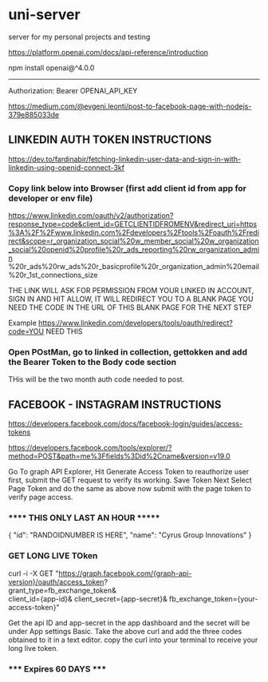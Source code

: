 # uni-server
server for my personal projects and testing


https://platform.openai.com/docs/api-reference/introduction

npm install openai@^4.0.0


***
Authorization: Bearer OPENAI_API_KEY



https://medium.com/@evgeni.leonti/post-to-facebook-page-with-nodejs-379e885033de

## LINKEDIN AUTH TOKEN INSTRUCTIONS

https://dev.to/fardinabir/fetching-linkedin-user-data-and-sign-in-with-linkedin-using-openid-connect-3kf

### Copy link below into Browser (first add client id from app for developer or env file)

https://www.linkedin.com/oauth/v2/authorization?response_type=code&client_id=GETCLIENTIDFROMENV&redirect_uri=https%3A%2F%2Fwww.linkedin.com%2Fdevelopers%2Ftools%2Foauth%2Fredirect&scope=r_organization_social%20w_member_social%20w_organization_social%20openid%20profile%20r_ads_reporting%20rw_organization_admin
%20r_ads%20rw_ads%20r_basicprofile%20r_organization_admin%20email%20r_1st_connections_size

THE LINK WILL ASK FOR PERMISSION FROM YOUR LINKED IN ACCOUNT, SIGN IN AND HIT ALLOW, IT WILL REDIRECT YOU TO A BLANK PAGE
YOU NEED THE CODE IN THE URL OF THIS BLANK PAGE FOR THE NEXT STEP 

Example https://www.linkedin.com/developers/tools/oauth/redirect?code=YOU NEED THIS

### Open POstMan, go to linked in collection, gettokken and add the Bearer Token to the Body code section

THis will be the two month auth code needed to post.

## FACEBOOK - INSTAGRAM INSTRUCTIONS

https://developers.facebook.com/docs/facebook-login/guides/access-tokens

https://developers.facebook.com/tools/explorer/?method=POST&path=me%3Ffields%3Did%2Cname&version=v19.0

Go To graph API Explorer, Hit Generate Access Token to reauthorize user first, submit the GET request to verify its working. Save Token
Next Select Page Token and do the same as above now submit with the page token to verify page access. 

###  **** THIS ONLY LAST AN HOUR *****
{
  "id": "RANDOIDNUMBER IS HERE",
  "name": "Cyrus Group Innovations"
}

### GET LONG LIVE TOken

curl -i -X GET "https://graph.facebook.com/{graph-api-version}/oauth/access_token?  
    grant_type=fb_exchange_token&          
    client_id={app-id}&
    client_secret={app-secret}&
    fb_exchange_token={your-access-token}" 

Get the api ID and app-secret in the app dashboard and the secret will be under App settings Basic.
Take the above curl and add the three codes obtained to it in a text editor. copy the curl into your terminal to receive your long live token.

### *** Expires 60 DAYS ***
